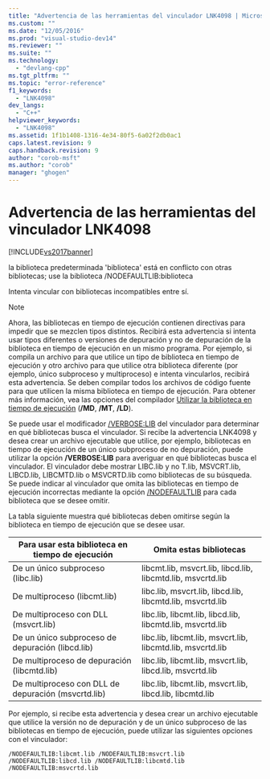 ```yaml
---
title: "Advertencia de las herramientas del vinculador LNK4098 | Microsoft Docs"
ms.custom: ""
ms.date: "12/05/2016"
ms.prod: "visual-studio-dev14"
ms.reviewer: ""
ms.suite: ""
ms.technology: 
  - "devlang-cpp"
ms.tgt_pltfrm: ""
ms.topic: "error-reference"
f1_keywords: 
  - "LNK4098"
dev_langs: 
  - "C++"
helpviewer_keywords: 
  - "LNK4098"
ms.assetid: 1f1b1408-1316-4e34-80f5-6a02f2db0ac1
caps.latest.revision: 9
caps.handback.revision: 9
author: "corob-msft"
ms.author: "corob"
manager: "ghogen"
---
```

# Advertencia de las herramientas del vinculador LNK4098
[!INCLUDE[vs2017banner](../../assembler/inline/includes/vs2017banner.md)]

la biblioteca predeterminada 'biblioteca' está en conflicto con otras bibliotecas; use la biblioteca \/NODEFAULTLIB:biblioteca  
  
 Intenta vincular con bibliotecas incompatibles entre sí.  
  
> [!NOTE]
>  Ahora, las bibliotecas en tiempo de ejecución contienen directivas para impedir que se mezclen tipos distintos.  Recibirá esta advertencia si intenta usar tipos diferentes o versiones de depuración y no de depuración de la biblioteca en tiempo de ejecución en un mismo programa.  Por ejemplo, si compila un archivo para que utilice un tipo de biblioteca en tiempo de ejecución y otro archivo para que utilice otra biblioteca diferente \(por ejemplo, único subproceso y multiproceso\) e intenta vincularlos, recibirá esta advertencia.  Se deben compilar todos los archivos de código fuente para que utilicen la misma biblioteca en tiempo de ejecución.  Para obtener más información, vea las opciones del compilador [Utilizar la biblioteca en tiempo de ejecución](../../build/reference/md-mt-ld-use-run-time-library.md) \(**\/MD**, **\/MT**, **\/LD**\).  
  
 Se puede usar el modificador [\/VERBOSE:LIB](../../build/reference/verbose-print-progress-messages.md) del vinculador para determinar en qué bibliotecas busca el vinculador.  Si recibe la advertencia LNK4098 y desea crear un archivo ejecutable que utilice, por ejemplo, bibliotecas en tiempo de ejecución de un único subproceso de no depuración, puede utilizar la opción **\/VERBOSE:LIB** para averiguar en qué bibliotecas busca el vinculador.  El vinculador debe mostrar LIBC.lib y no T.lib, MSVCRT.lib, LIBCD.lib, LIBCMTD.lib o MSVCRTD.lib como bibliotecas de su búsqueda.  Se puede indicar al vinculador que omita las bibliotecas en tiempo de ejecución incorrectas mediante la opción [\/NODEFAULTLIB](../../build/reference/nodefaultlib-ignore-libraries.md) para cada biblioteca que se desee omitir.  
  
 La tabla siguiente muestra qué bibliotecas deben omitirse según la biblioteca en tiempo de ejecución que se desee usar.  
  
|Para usar esta biblioteca en tiempo de ejecución|Omita estas bibliotecas|  
|------------------------------------------------------|-----------------------------|  
|De un único subproceso \(libc.lib\)|libcmt.lib, msvcrt.lib, libcd.lib, libcmtd.lib, msvcrtd.lib|  
|De multiproceso \(libcmt.lib\)|libc.lib, msvcrt.lib, libcd.lib, libcmtd.lib, msvcrtd.lib|  
|De multiproceso con DLL \(msvcrt.lib\)|libc.lib, libcmt.lib, libcd.lib, libcmtd.lib, msvcrtd.lib|  
|De un único subproceso de depuración \(libcd.lib\)|libc.lib, libcmt.lib, msvcrt.lib, libcmtd.lib, msvcrtd.lib|  
|De multiproceso de depuración \(libcmtd.lib\)|libc.lib, libcmt.lib, msvcrt.lib, libcd.lib, msvcrtd.lib|  
|De multiproceso con DLL de depuración \(msvcrtd.lib\)|libc.lib, libcmt.lib, msvcrt.lib, libcd.lib, libcmtd.lib|  
  
 Por ejemplo, si recibe esta advertencia y desea crear un archivo ejecutable que utilice la versión no de depuración y de un único subproceso de las bibliotecas en tiempo de ejecución, puede utilizar las siguientes opciones con el vinculador:  
  
```  
/NODEFAULTLIB:libcmt.lib /NODEFAULTLIB:msvcrt.lib /NODEFAULTLIB:libcd.lib /NODEFAULTLIB:libcmtd.lib /NODEFAULTLIB:msvcrtd.lib  
```